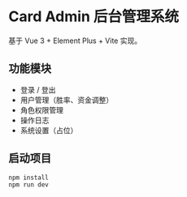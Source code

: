 # Card Admin 后台管理系统

基于 Vue 3 + Element Plus + Vite 实现。

## 功能模块

- 登录 / 登出
- 用户管理（胜率、资金调整）
- 角色权限管理
- 操作日志
- 系统设置（占位）

## 启动项目

```bash
npm install
npm run dev

